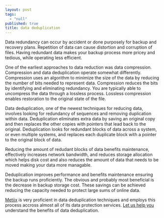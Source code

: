```yaml
---
layout: post
tags: 
  - "null"
published: true
title: data deduplication
---
```



Data redundancy can occur by accident or done purposely for backup and recovery plans.  Repetition of data can cause distortion and corruption of files.  Having redundant data makes your backup process more pricey and tedious, while operating less efficient.
 
One of the earliest approaches to data reduction was data compression.  Compression and data deduplication operate somewhat differently.  Compression uses an algorithm to minimize the size of the data by reducing the number of bits needed to represent data. Compression  reduces the bits by identifying and eliminating redundancy.   You are typically able to uncompress the data through a lossless process.  Lossless compression enables restoration to the original state of the file.

Data deduplication, one of the newest techniques for reducing data, involves looking for redundancy of sequences and removing duplication within data.  Deduplication eliminates extra data by saving an original copy and then replaces the other copies with pointers that lead back to the original.  Deduplication looks for redundant blocks of data across a system, or even multiple systems, and replaces each duplicate block with a pointer to the original block of data.
 
Reducing the amount of redudant blocks of data benefits maintenance, effectively increases network bandwidth, and reduces storage allocation which helps disk cost and also reduces the amount of data that needs to be moved making your data more managable.  

Deduplication improves performance and benefits maintenance ensuring the backup runs proficiently.  The obvious and probably most beneficial is the decrease in backup storage cost.  These savings can be achieved reducing the capacity needed to protect large sums of online data.

[Metiix](http://www.metiix.com "Metiix data deduplication software") is very proficient in data deduplication techniques and employs this process accross almost all of its data protection services.  [Let us help you](http://www.metiix.com/contact-us "Contact Metiix") understand the benefits of data deduplication.
